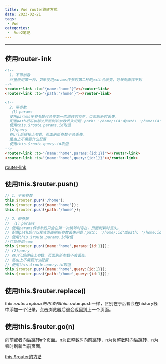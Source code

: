 ```yaml
---
title: Vue router跳转方式
date: 2023-02-21
tags:
 - Vue
categories:
 -  Vue2笔记
---
```

---
使用router-link
---
```html
<!--
  1、不带参数
  尽量使用第一种，如果使用params传参时第二种的path会改变，导致页面找不到
-->
<router-link :to="{name:'home'}"></router-link>
<router-link :to="{path:'/home'}"></router-link>

<!--
  2、带参数
  （1）params
  使用params传参参数只会在第一次跳转时存在，页面刷新时丢失。
  配置path后可以解决页面刷新参数丢失问题：path: '/home/:id'或path: '/home:id'。
  使用this.$route.params.id取值
  (2)query
  在url后拼接上参数，页面刷新参数不会丢失。
  路由上不需要什么配置
  使用this.$route.query.id取值
-->
<router-link :to="{name:'home',params:{id:1}}"></router-link>
<router-link :to="{name:'home',query:{id:1}}"></router-link>
```
[router-link](https://v3.router.vuejs.org/zh/api/#router-link-props)

使用this.$router.push()
---
```js
// 1、不带参数
this.$router.push('/home');
this.$router.push({name:'home'});
this.$router.push({path:'/home'});

// 2、带参数
// （1）params
// 使用params传参参数只会在第一次跳转时存在，页面刷新时丢失。
// 配置path后可以解决页面刷新参数丢失问题：path: '/home/:id'或path: '/home:id'。
// 使用this.$route.params.id取值
//只能使用name
this.$router.push({name:'home',params:{id:1}});
// (2)query
// 在url后拼接上参数，页面刷新参数不会丢失。
// 路由上不需要什么配置
// 使用this.$route.query.id取值
this.$router.push({name:'home',query:{id:1}});
this.$router.push({path:'/home',query:{id:1}});
```
使用this.$router.replace()
---
this.$router.replace的用法和this.$router.push一样，区别在于后者会在history栈中添加一个记录，点击浏览器后退会返回到上一个页面。

使用this.$router.go(n)
---
向前或者向后跳转n个页面。n为正整数时向前跳转，n为负整数时向后跳转，n为零时刷新当前页面。

[this.$router的方法](https://v3.router.vuejs.org/zh/api/#router-push)